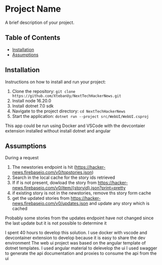 # Project Name

A brief description of your project.

## Table of Contents

- [Installation](#installation)
- [Assumptions](#assumptions)

## Installation

Instructions on how to install and run your project:

1. Clone the repository: `git clone https://github.com/XtebanUy/NextTechHackerNews.git`
2. Install node 16.20.0
3. Install dotnet 7.0 sdk
4. Navigate to the project directory: `cd NextTechHackerNews`
5. Start the application: `dotnet run --project src/WebUI/WebUI.csproj `

This app could be run using Docker and VSCode with the devcontaier extension installed without install dotnet and angular

## Assumptions

During a request
1) The newstories endpoint is hit (https://hacker-news.firebaseio.com/v0/topstories.json)
2) Search in the local cache for the story ids retrieved
  1) If if is not present, dowload the story from   https://hacker-news.firebaseio.com/v0/item/{storyid}.json?print=pretty
  2) if existing story is not in the newstories, remove ths story form cache
3) get the updated stories from https://hacker-news.firebaseio.com/v0/updates.json and update any story which is cached

Probably some stories from the updates endpoint have not changed since the last update but it is not possible to determine it

I spent 40 hours to develop this solution. I use docker with vscode and devcontainer extension to develop because it is easy to share the dev environment 
The web ui project was based on the angular template of dotnet templates. 
I used angular material to delevelop the ui
I used swagger to generate the api documentation and proxies to consume the api from the ui
